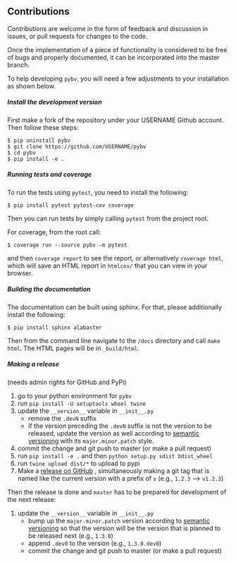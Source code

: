 Contributions
-------------

 Contributions are welcome in the form of feedback and discussion in issues,
 or pull requests for changes to the code.

Once the implementation of a piece of functionality is considered to be free of
bugs and properly documented, it can be incorporated into the master branch.

To help developing `pybv`, you will need a few adjustments to your
installation as shown below.

##### Install the development version

First make a fork of the repository under your USERNAME Github account. Then
follow these steps:

    $ pip uninstall pybv
    $ git clone https://github.com/USERNAME/pybv
    $ cd pybv
    $ pip install -e .

##### Running tests and coverage

To run the tests using `pytest`, you need to install the following:

    $ pip install pytest pytest-cov coverage

Then you can run tests by simply calling `pytest` from the project root.

For coverage, from the root call:

    $ coverage run --source pybv -m pytest

and then `coverage report` to see the report, or alternatively `coverage html`,
which will save an HTML report in `htmlcov/` that you can view in your browser.

##### Building the documentation

The documentation can be built using sphinx. For that, please additionally
install the following:

    $ pip install sphinx alabaster

Then from the command line navigate to the `/docs` directory and call `make
html`. The HTML pages will be in `_build/html`.

##### Making a release
(needs admin rights for GitHub and PyPi)

1. go to your python environment for `pybv`
1. run `pip install -U setuptools wheel twine`
1. update the `__version__` variable in `__init__.py`
    - remove the `.devN` suffix
    - if the version preceding the `.devN` suffix is not the version to be
      released, update the version as well according to
      [semantic versioning](https://semver.org/) with its `major.minor.patch`
      style.
1. commit the change and git push to master (or make a pull request)
1. run `pip install -e .` and then `python setup.py sdist bdist_wheel`
1. run `twine upload dist/*` to upload to pypi
1. Make a [release on GitHub](https://help.github.com/en/articles/creating-releases)
   , simultaneously making a git tag that is named like the current version
   with a prefix of `v` (e.g., `1.2.3` --> `v1.2.3`)

Then the release is done and `master` has to be prepared for development of
the next release:

1. update the `__version__` variable in `__init__.py`
    - bump up the `major.minor.patch` version according to
      [semantic versioning](https://semver.org/) so that the version will be
      the version that is planned to be released next (e.g., `1.3.0`)
    - append `.dev0` to the version (e.g., `1.3.0.dev0`)
    - commit the change and git push to master (or make a pull request)
